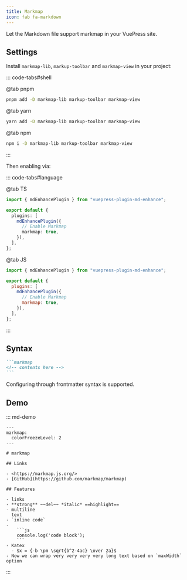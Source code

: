 ```yaml
---
title: Markmap
icon: fab fa-markdown
---
```


<!-- #region before -->

Let the Markdown file support markmap in your VuePress site.

<!-- more -->

## Settings

Install `markmap-lib`, `markup-toolbar` and `markmap-view` in your project:

::: code-tabs#shell

@tab pnpm

```bash
pnpm add -D markmap-lib markup-toolbar markmap-view
```

@tab yarn

```bash
yarn add -D markmap-lib markup-toolbar markmap-view
```

@tab npm

```bash
npm i -D markmap-lib markup-toolbar markmap-view
```

:::

Then enabling via:

<!-- #endregion before -->

::: code-tabs#language

@tab TS

```ts {8} title=".vuepress/config.ts"
import { mdEnhancePlugin } from "vuepress-plugin-md-enhance";

export default {
  plugins: [
    mdEnhancePlugin({
      // Enable Markmap
      markmap: true,
    }),
  ],
};
```

@tab JS

```js {8} title=".vuepress/config.js"
import { mdEnhancePlugin } from "vuepress-plugin-md-enhance";

export default {
  plugins: [
    mdEnhancePlugin({
      // Enable Markmap
      markmap: true,
    }),
  ],
};
```

:::

<!-- region after -->

## Syntax

````md
```markmap
<!-- contents here -->
```
````

Configuring through frontmatter syntax is supported.

## Demo

::: md-demo

````markmap
---
markmap:
  colorFreezeLevel: 2
---

# markmap

## Links

- <https://markmap.js.org/>
- [GitHub](https://github.com/markmap/markmap)

## Features

- links
- **strong** ~~del~~ *italic* ==highlight==
- multiline
  text
- `inline code`
-
    ```js
    console.log('code block');
    ```
- Katex
  - $x = {-b \pm \sqrt{b^2-4ac} \over 2a}$
- Now we can wrap very very very very long text based on `maxWidth` option
````

:::
